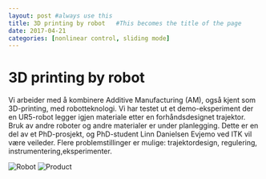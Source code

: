 ```yaml
---
layout: post #always use this
title: 3D printing by robot   #This becomes the title of the page
date: 2017-04-21
categories: [nonlinear control, sliding mode]
---
```

# 3D printing by robot #

Vi arbeider med å kombinere Additive Manufacturing (AM), også kjent som 3D-printing, med robotteknologi. Vi har testet ut et demo-eksperiment der en UR5-robot legger igjen materiale etter en forhåndsdesignet trajektor. Bruk av andre roboter og andre materialer er under planlegging. Dette er en del av et PhD-prosjekt, og PhD-student Linn Danielsen Evjemo ved ITK vil være veileder. Flere problemstillinger er mulige: trajektordesign, regulering, instrumentering,eksperimenter.


![Robot]({{site.baseurl}}/assets/AM_by_robot.png)
![Product]({{site.baseurl}}/assets/AM_by_robot_final.png)

